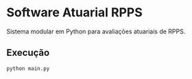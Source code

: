 # Software Atuarial RPPS

Sistema modular em Python para avaliações atuariais de RPPS.

## Execução

```bash
python main.py
